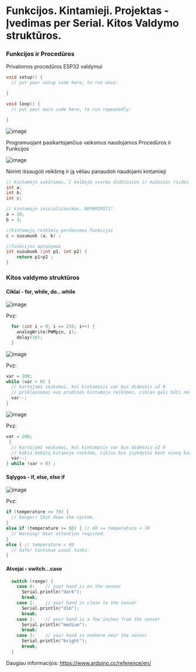 # Funkcijos. Kintamieji. Projektas - Įvedimas per Serial. Kitos Valdymo struktūros.

### Funkcijos ir Procedūros

Privalomos procedūros ESP32 valdymui
```C
void setup() {
  // put your setup code here, to run once:

}

void loop() {
  // put your main code here, to run repeatedly:

}
```

![image](https://user-images.githubusercontent.com/67558835/181800957-6e2d0bf3-e353-427d-88d4-cec2ccdb61f3.png)

Programuojant pasikartojančius veiksmus naudojamos Procedūros ir Funkcijos

![image](https://user-images.githubusercontent.com/67558835/181801669-32dba330-589d-4041-aa61-81e9d612228e.png)

Norint išsaugoti reikšmę ir ją vėliau panaudoti naudojami kintamieji

```C
// kintamojo sukūrimas. C kalboje svarbu didžiosios ir mažosios raidės
int a;
int b;
int c;

// kintamojo inicializavimas. NEPAMIRŠTI!
a = 10;
b = 3;

//kintamųjų reikšmių perdavimas funkcijai
c = susumuok (a, b) ;

//funkcijos aprašymas
int susumuok (int p1, int p2) {
    return p1+p2 ;
}

```

### Kitos valdymo struktūros

#### Ciklai - for, while, do...while

![image](https://user-images.githubusercontent.com/67558835/183753210-35127bf2-3961-4f98-b37a-3b6cc84324db.png)

Pvz:
```C
  for (int i = 0; i <= 255; i++) {
    analogWrite(PWMpin, i);
    delay(10);
  }
```

![image](https://user-images.githubusercontent.com/67558835/183755391-1eb0c69a-6688-4d2f-9682-b0b9be63ee89.png)

Pvz:
```C
var = 200;
while (var > 0) {
  // kartojami veiksmai, kol kintamasis var bus didesnis už 0
  // priklausomai nuo pradinės kintamojo reikšmės, ciklas gali būti nevykdomas nei vieno karto
  var--;
}
```

![image](https://user-images.githubusercontent.com/67558835/183755472-6ba92a7f-581d-4fcb-bffe-53b04b634afe.png)

Pvz:
```C
var = 200;
 {
  // kartojami veiksmai, kol kintamasis var bus didesnis už 0
  // kokia bebūtų kitamojo reikšmė, ciklas bus įvykdytas bent vieną kartą.
  var--;
} while (var > 0) ;
```

#### Sąlygos - if, else, else if

![image](https://user-images.githubusercontent.com/67558835/183757533-b969239f-e387-43d6-80a4-41ab9a0a39bd.png)

Pvz:
```C
if (temperature >= 70) {
  // Danger! Shut down the system.
}
else if (temperature >= 60) { // 60 <= temperature < 70
  // Warning! User attention required.
}
else { // temperature < 60
  // Safe! Continue usual tasks.
}
```

#### Atvejai - switch...case


```C
  switch (range) {
    case 0:    // your hand is on the sensor
      Serial.println("dark");
      break;
    case 1:    // your hand is close to the sensor
      Serial.println("dim");
      break;
    case 2:    // your hand is a few inches from the sensor
      Serial.println("medium");
      break;
    case 3:    // your hand is nowhere near the sensor
      Serial.println("bright");
      break;
  }
```


Daugiau informacijos: https://www.arduino.cc/reference/en/

